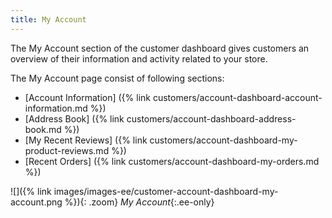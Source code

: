 ```yaml
---
title: My Account
---
```


The My Account section of the customer dashboard gives customers an overview of their information and activity related to your store.

The My Account page consist of following sections:

- [Account Information] ({% link customers/account-dashboard-account-information.md %})
- [Address Book] ({% link customers/account-dashboard-address-book.md %})
- [My Recent Reviews] ({% link customers/account-dashboard-my-product-reviews.md %})
- [Recent Orders] ({% link customers/account-dashboard-my-orders.md %})

![]({% link images/images-ee/customer-account-dashboard-my-account.png %}){: .zoom}
_My Account_{:.ee-only}